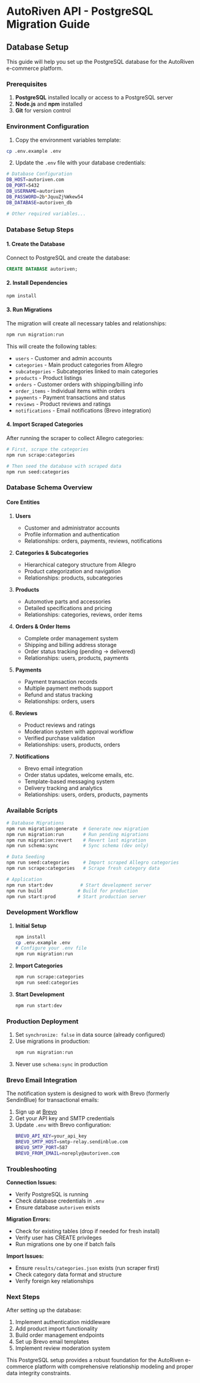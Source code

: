 # AutoRiven API - PostgreSQL Migration Guide

## Database Setup

This guide will help you set up the PostgreSQL database for the AutoRiven e-commerce platform.

### Prerequisites

1. **PostgreSQL** installed locally or access to a PostgreSQL server
2. **Node.js** and **npm** installed
3. **Git** for version control

### Environment Configuration

1. Copy the environment variables template:
```bash
cp .env.example .env
```

2. Update the `.env` file with your database credentials:
```bash
# Database Configuration
DB_HOST=autoriven.com
DB_PORT=5432
DB_USERNAME=autoriven
DB_PASSWORD=2b*JquuZj%Wkew54
DB_DATABASE=autoriven_db

# Other required variables...
```

### Database Setup Steps

#### 1. Create the Database

Connect to PostgreSQL and create the database:
```sql
CREATE DATABASE autoriven;
```

#### 2. Install Dependencies

```bash
npm install
```

#### 3. Run Migrations

The migration will create all necessary tables and relationships:
```bash
npm run migration:run
```

This will create the following tables:
- `users` - Customer and admin accounts
- `categories` - Main product categories from Allegro
- `subcategories` - Subcategories linked to main categories
- `products` - Product listings
- `orders` - Customer orders with shipping/billing info
- `order_items` - Individual items within orders
- `payments` - Payment transactions and status
- `reviews` - Product reviews and ratings
- `notifications` - Email notifications (Brevo integration)

#### 4. Import Scraped Categories

After running the scraper to collect Allegro categories:
```bash
# First, scrape the categories
npm run scrape:categories

# Then seed the database with scraped data
npm run seed:categories
```

### Database Schema Overview

#### Core Entities

1. **Users**
   - Customer and administrator accounts
   - Profile information and authentication
   - Relationships: orders, payments, reviews, notifications

2. **Categories & Subcategories**
   - Hierarchical category structure from Allegro
   - Product categorization and navigation
   - Relationships: products, subcategories

3. **Products**
   - Automotive parts and accessories
   - Detailed specifications and pricing
   - Relationships: categories, reviews, order items

4. **Orders & Order Items**
   - Complete order management system
   - Shipping and billing address storage
   - Order status tracking (pending → delivered)
   - Relationships: users, products, payments

5. **Payments**
   - Payment transaction records
   - Multiple payment methods support
   - Refund and status tracking
   - Relationships: orders, users

6. **Reviews**
   - Product reviews and ratings
   - Moderation system with approval workflow
   - Verified purchase validation
   - Relationships: users, products, orders

7. **Notifications**
   - Brevo email integration
   - Order status updates, welcome emails, etc.
   - Template-based messaging system
   - Delivery tracking and analytics
   - Relationships: users, orders, products, payments

### Available Scripts

```bash
# Database Migrations
npm run migration:generate  # Generate new migration
npm run migration:run       # Run pending migrations
npm run migration:revert    # Revert last migration
npm run schema:sync         # Sync schema (dev only)

# Data Seeding
npm run seed:categories     # Import scraped Allegro categories
npm run scrape:categories   # Scrape fresh category data

# Application
npm run start:dev          # Start development server
npm run build             # Build for production
npm run start:prod        # Start production server
```

### Development Workflow

1. **Initial Setup**
   ```bash
   npm install
   cp .env.example .env
   # Configure your .env file
   npm run migration:run
   ```

2. **Import Categories**
   ```bash
   npm run scrape:categories
   npm run seed:categories
   ```

3. **Start Development**
   ```bash
   npm run start:dev
   ```

### Production Deployment

1. Set `synchronize: false` in data source (already configured)
2. Use migrations in production:
   ```bash
   npm run migration:run
   ```
3. Never use `schema:sync` in production

### Brevo Email Integration

The notification system is designed to work with Brevo (formerly SendinBlue) for transactional emails:

1. Sign up at [Brevo](https://www.brevo.com/)
2. Get your API key and SMTP credentials
3. Update `.env` with Brevo configuration:
   ```bash
   BREVO_API_KEY=your_api_key
   BREVO_SMTP_HOST=smtp-relay.sendinblue.com
   BREVO_SMTP_PORT=587
   BREVO_FROM_EMAIL=noreply@autoriven.com
   ```

### Troubleshooting

**Connection Issues:**
- Verify PostgreSQL is running
- Check database credentials in `.env`
- Ensure database `autoriven` exists

**Migration Errors:**
- Check for existing tables (drop if needed for fresh install)
- Verify user has CREATE privileges
- Run migrations one by one if batch fails

**Import Issues:**
- Ensure `results/categories.json` exists (run scraper first)
- Check category data format and structure
- Verify foreign key relationships

### Next Steps

After setting up the database:
1. Implement authentication middleware
2. Add product import functionality
3. Build order management endpoints
4. Set up Brevo email templates
5. Implement review moderation system

This PostgreSQL setup provides a robust foundation for the AutoRiven e-commerce platform with comprehensive relationship modeling and proper data integrity constraints.
